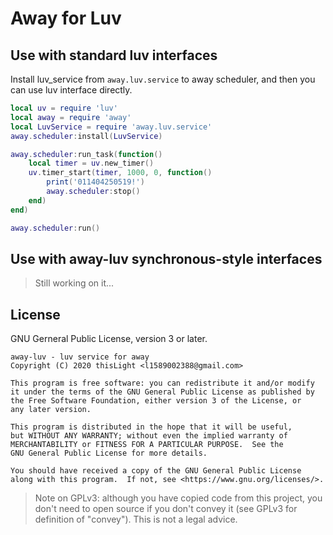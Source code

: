 # Away for Luv

## Use with standard luv interfaces
Install luv_service from `away.luv.service` to away scheduler, and then you can use luv interface directly.
````lua
local uv = require 'luv'
local away = require 'away'
local LuvService = require 'away.luv.service'
away.scheduler:install(LuvService)

away.scheduler:run_task(function()
    local timer = uv.new_timer()
    uv.timer_start(timer, 1000, 0, function()
        print('011404250519!')
        away.scheduler:stop()
    end)
end)

away.scheduler:run()
````

## Use with away-luv synchronous-style interfaces

> Still working on it...

## License
GNU Gerneral Public License, version 3 or later.

    away-luv - luv service for away
    Copyright (C) 2020 thisLight <l1589002388@gmail.com>

    This program is free software: you can redistribute it and/or modify
    it under the terms of the GNU General Public License as published by
    the Free Software Foundation, either version 3 of the License, or
    any later version.

    This program is distributed in the hope that it will be useful,
    but WITHOUT ANY WARRANTY; without even the implied warranty of
    MERCHANTABILITY or FITNESS FOR A PARTICULAR PURPOSE.  See the
    GNU General Public License for more details.

    You should have received a copy of the GNU General Public License
    along with this program.  If not, see <https://www.gnu.org/licenses/>.

> Note on GPLv3: although you have copied code from this project, you don't need to open source if you don't convey it (see GPLv3 for definition of "convey"). This is not a legal advice.
